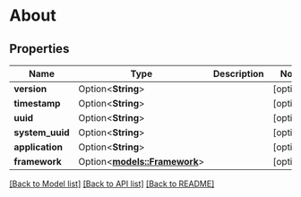 # About

## Properties

Name | Type | Description | Notes
------------ | ------------- | ------------- | -------------
**version** | Option<**String**> |  | [optional]
**timestamp** | Option<**String**> |  | [optional]
**uuid** | Option<**String**> |  | [optional]
**system_uuid** | Option<**String**> |  | [optional]
**application** | Option<**String**> |  | [optional]
**framework** | Option<[**models::Framework**](Framework.md)> |  | [optional]

[[Back to Model list]](../README.md#documentation-for-models) [[Back to API list]](../README.md#documentation-for-api-endpoints) [[Back to README]](../README.md)


